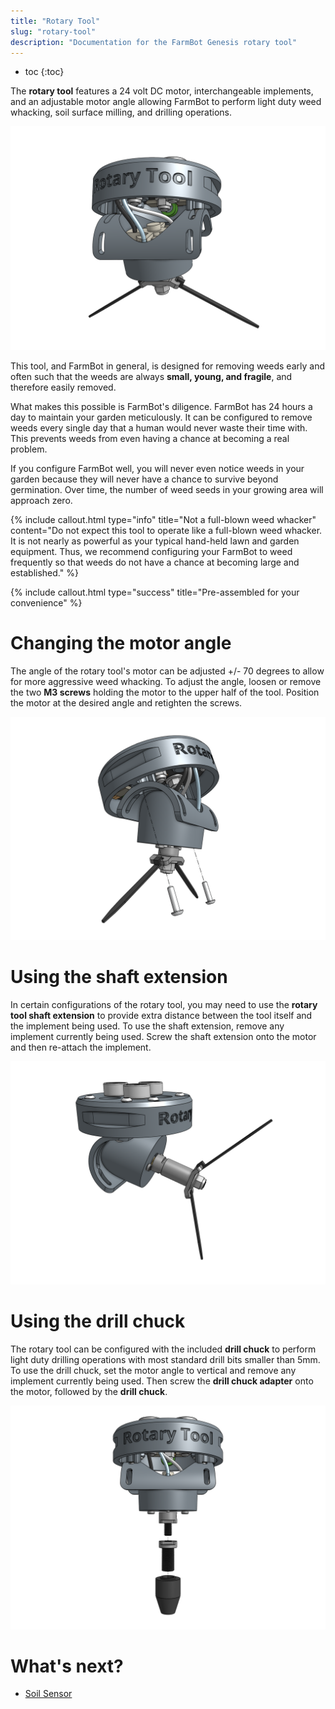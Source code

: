 ```yaml
---
title: "Rotary Tool"
slug: "rotary-tool"
description: "Documentation for the FarmBot Genesis rotary tool"
---
```


* toc
{:toc}


The **rotary tool** features a 24 volt DC motor, interchangeable implements, and an adjustable motor angle allowing FarmBot to perform light duty weed whacking, soil surface milling, and drilling operations.

![rotary tool](_images/rotary_tool.png)

This tool, and FarmBot in general, is designed for removing weeds early and often such that the weeds are always **small, young, and fragile**, and therefore easily removed.

What makes this possible is FarmBot's diligence. FarmBot has 24 hours a day to maintain your garden meticulously. It can be configured to remove weeds every single day that a human would never waste their time with. This prevents weeds from even having a chance at becoming a real problem.

If you configure FarmBot well, you will never even notice weeds in your garden because they will never have a chance to survive beyond germination. Over time, the number of weed seeds in your growing area will approach zero.

{%
include callout.html
type="info"
title="Not a full-blown weed whacker"
content="Do not expect this tool to operate like a full-blown weed whacker. It is not nearly as powerful as your typical hand-held lawn and garden equipment. Thus, we recommend configuring your FarmBot to weed frequently so that weeds do not have a chance at becoming large and established."
%}

{%
include callout.html
type="success"
title="Pre-assembled for your convenience"
%}

# Changing the motor angle

The angle of the rotary tool's motor can be adjusted +/- 70 degrees to allow for more aggressive weed whacking. To adjust the angle, loosen or remove the two **M3 screws** holding the motor to the upper half of the tool. Position the motor at the desired angle and retighten the screws.

![changing the rotary tool motor angle](_images/rotary_tool_change_motor_angle.png)

# Using the shaft extension

In certain configurations of the rotary tool, you may need to use the **rotary tool shaft extension** to provide extra distance between the tool itself and the implement being used. To use the shaft extension, remove any implement currently being used. Screw the shaft extension onto the motor and then re-attach the implement.

![rotary tool shaft extension](_images/rotary_tool_shaft_extension.png)

# Using the drill chuck

The rotary tool can be configured with the included **drill chuck** to perform light duty drilling operations with most standard drill bits smaller than 5mm. To use the drill chuck, set the motor angle to vertical and remove any implement currently being used. Then screw the **drill chuck adapter** onto the motor, followed by the **drill chuck**.

![rotary tool drill chuck](_images/rotary_tool_drill_chuck.png)


# What's next?

 * [Soil Sensor](soil-sensor.md)
